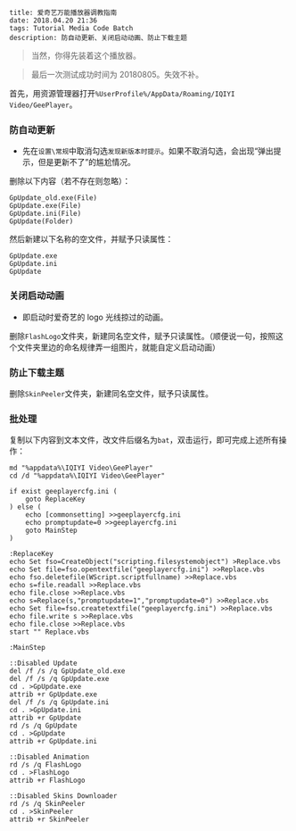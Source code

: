 ```
title: 爱奇艺万能播放器调教指南
date: 2018.04.20 21:36
tags: Tutorial Media Code Batch
description: 防自动更新、关闭启动动画、防止下载主题
```

> 当然，你得先装着这个播放器。

> 最后一次测试成功时间为 20180805。失效不补。

首先，用资源管理器打开`%UserProfile%/AppData/Roaming/IQIYI Video/GeePlayer`。

### 防自动更新

- 先在`设置\常规`中取消勾选`发现新版本时提示`。如果不取消勾选，会出现“弹出提示，但是更新不了”的尴尬情况。

删除以下内容（若不存在则忽略）：

```
GpUpdate_old.exe(File)
GpUpdate.exe(File)
GpUpdate.ini(File)
GpUpdate(Folder)
```

然后新建以下名称的空文件，并赋予只读属性：

```
GpUpdate.exe
GpUpdate.ini
GpUpdate
```

### 关闭启动动画

- 即启动时爱奇艺的 logo 光线掠过的动画。

删除`FlashLogo`文件夹，新建同名空文件，赋予只读属性。（顺便说一句，按照这个文件夹里边的命名规律弄一组图片，就能自定义启动动画）

### 防止下载主题

删除`SkinPeeler`文件夹，新建同名空文件，赋予只读属性。

### 批处理

复制以下内容到文本文件，改文件后缀名为`bat`，双击运行，即可完成上述所有操作：

```batch
md "%appdata%\IQIYI Video\GeePlayer"
cd /d "%appdata%\IQIYI Video\GeePlayer"

if exist geeplayercfg.ini (
    goto ReplaceKey
) else (
    echo [commonsetting] >>geeplayercfg.ini
    echo promptupdate=0 >>geeplayercfg.ini
    goto MainStep
)

:ReplaceKey
echo Set fso=CreateObject("scripting.filesystemobject") >Replace.vbs
echo Set file=fso.opentextfile("geeplayercfg.ini") >>Replace.vbs
echo fso.deletefile(WScript.scriptfullname) >>Replace.vbs
echo s=file.readall >>Replace.vbs
echo file.close >>Replace.vbs
echo s=Replace(s,"promptupdate=1","promptupdate=0") >>Replace.vbs
echo Set file=fso.createtextfile("geeplayercfg.ini") >>Replace.vbs
echo file.write s >>Replace.vbs
echo file.close >>Replace.vbs
start "" Replace.vbs

:MainStep

::Disabled Update
del /f /s /q GpUpdate_old.exe
del /f /s /q GpUpdate.exe
cd . >GpUpdate.exe
attrib +r GpUpdate.exe
del /f /s /q GpUpdate.ini
cd . >GpUpdate.ini
attrib +r GpUpdate
rd /s /q GpUpdate
cd . >GpUpdate
attrib +r GpUpdate.ini

::Disabled Animation
rd /s /q FlashLogo
cd . >FlashLogo
attrib +r FlashLogo

::Disabled Skins Downloader
rd /s /q SkinPeeler
cd . >SkinPeeler
attrib +r SkinPeeler
```
